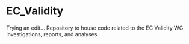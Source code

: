 # EC_Validity
Trying an edit...
Repository to house code related to the EC Validity WG investigations, reports, and analyses
